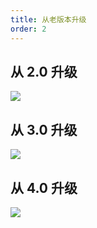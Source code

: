 ```yaml
---
title: 从老版本升级
order: 2
---
```


## 从 2.0 升级

![](https://img.alicdn.com/tfs/TB1v8haSeL2gK0jSZPhXXahvXXa-1042-747.png_790x10000.jpg)

## 从 3.0 升级

![](https://img.alicdn.com/tfs/TB1IxBuSXP7gK0jSZFjXXc5aXXa-2880-1800.png_790x10000.jpg)

## 从 4.0 升级

![](https://img.alicdn.com/tfs/TB16_pIiWNj0u4jSZFyXXXgMVXa-2880-1754.png_790x10000.jpg)